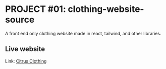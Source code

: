 # PROJECT #01: clothing-website-source
A front end only clothing website made in react, tailwind, and other libraries.

## Live website
Link: <a href="https://citrus-clothes.netlify.app/" target="_blank">Citrus Clothing</a>
